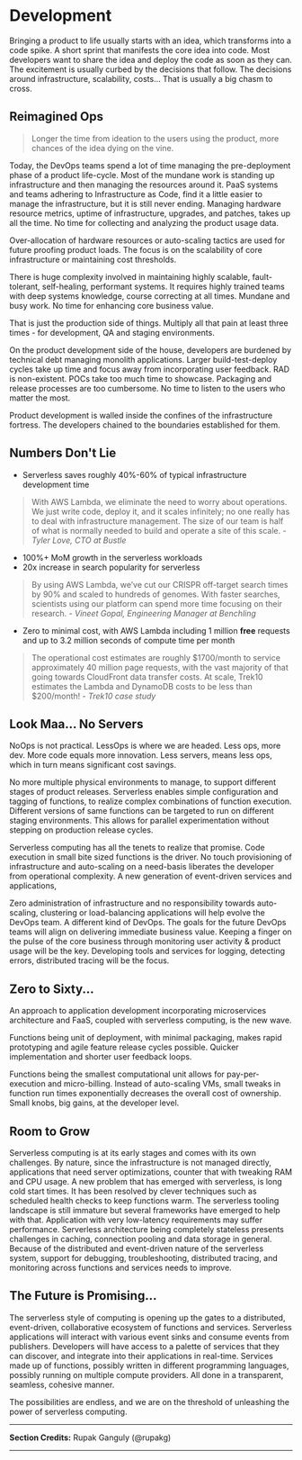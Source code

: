 # Development

Bringing a product to life usually starts with an idea, which transforms into a code spike. A short sprint that manifests the core idea into code. Most developers want to share the idea and deploy the code as soon as they can. The excitement is usually curbed by the decisions that follow. The decisions around infrastructure, scalability, costs... That is usually a big chasm to cross.

## Reimagined Ops

> Longer the time from ideation to the users using the product, more chances of the idea dying on the vine. 

Today, the DevOps teams spend a lot of time managing the pre-deployment phase of a product life-cycle. Most of the mundane work is standing up infrastructure and then managing the resources around it. PaaS systems and teams adhering to Infrastructure as Code, find it a little easier to manage the infrastructure, but it is still never ending. Managing hardware resource metrics, uptime of infrastructure, upgrades, and patches, takes up all the time. No time for collecting and analyzing the product usage data.

Over-allocation of hardware resources or auto-scaling tactics are used for future proofing product loads. The focus is on the scalability of core infrastructure or maintaining cost thresholds.  

There is huge complexity involved in maintaining highly scalable, fault-tolerant, self-healing, performant systems. It requires highly trained teams with deep systems knowledge, course correcting at all times. Mundane and busy work. No time for enhancing core business value.

That is just the production side of things. Multiply all that pain at least three times - for development, QA and staging environments. 

On the product development side of the house, developers are burdened by technical debt managing monolith applications. Larger build-test-deploy cycles take up time and focus away from incorporating user feedback. RAD is non-existent. POCs take too much time to showcase. Packaging and release processes are too cumbersome. No time to listen to the users who matter the most.

Product development is walled inside the confines of the infrastructure fortress. The developers chained to the boundaries established for them.
 

## Numbers Don't Lie

- Serverless saves roughly 40%-60% of typical infrastructure development time

> With AWS Lambda, we eliminate the need to worry about operations. We just write code, deploy it, and it scales infinitely; no one really has to deal with infrastructure management. The size of our team is half of what is normally needed to build and operate a site of this scale. - *Tyler Love, CTO at Bustle*

- 100%+ MoM growth in the serverless workloads
- 20x increase in search popularity for serverless

> By using AWS Lambda, we’ve cut our CRISPR off-target search times by 90% and scaled to hundreds of genomes. With faster searches, scientists using our platform can spend more time focusing on their research. - *Vineet Gopal, Engineering Manager at Benchling*

- Zero to minimal cost, with AWS Lambda including 1 million **free** requests and up to 3.2 million seconds of compute time per month

> The operational cost estimates are roughly $1700/month to service approximately 40 million page requests, with the vast majority of that going towards CloudFront data transfer costs. At scale, Trek10 estimates the Lambda and DynamoDB costs to be less than $200/month! - *Trek10 case study*


## Look Maa... No Servers

NoOps is not practical. LessOps is where we are headed. Less ops, more dev. More code equals more innovation. Less servers, means less ops, which in turn means significant cost savings.

No more multiple physical environments to manage, to support different stages of product releases. Serverless enables simple configuration and tagging of functions, to realize complex combinations of function execution. Different versions of same functions can be targeted to run on different staging environments. This allows for parallel experimentation without stepping on production release cycles.

Serverless computing has all the tenets to realize that promise. Code execution in small bite sized functions is the driver. No touch provisioning of infrastructure and auto-scaling on a need-basis liberates the developer from operational complexity. A new generation of event-driven services and applications, 

Zero administration of infrastructure and no responsibility towards auto-scaling, clustering or load-balancing applications will help evolve the DevOps team. A different kind of DevOps. The goals for the future DevOps teams will align on delivering immediate business value. Keeping a finger on the pulse of the core business through monitoring user activity & product usage will be the key. Developing tools and services for logging, detecting errors, distributed tracing will be the focus.

## Zero to Sixty...

An approach to application development incorporating microservices architecture and FaaS, coupled with serverless computing, is the new wave.

Functions being unit of deployment, with minimal packaging, makes rapid prototyping and agile feature release cycles possible. Quicker implementation and shorter user feedback loops. 

Functions being the smallest computational unit allows for pay-per-execution and micro-billing. Instead of auto-scaling VMs, small tweaks in function run times exponentially decreases the overall cost of ownership. Small knobs, big gains, at the developer level. 

## Room to Grow

Serverless computing is at its early stages and comes with its own challenges. By nature, since the infrastructure is not managed directly, applications that need server optimizations, counter that with tweaking RAM and CPU usage. A new problem that has emerged with serverless, is long cold start times. It has been resolved by clever techniques such as scheduled health checks to keep functions warm. The serverless tooling landscape is still immature but several frameworks have emerged to help with that. Application with very low-latency requirements may suffer performance. Serverless architecture being completely stateless presents challenges in caching, connection pooling and data storage in general. Because of the distributed and event-driven nature of the serverless system, support for debugging, troubleshooting, distributed tracing, and monitoring across functions and services needs to improve.

## The Future is Promising...  

The serverless style of computing is opening up the gates to a distributed, event-driven, collaborative ecosystem of functions and services. Serverless applications will interact with various event sinks and consume events from publishers. Developers will have access to a palette of services that they can discover, and integrate into their applications in real-time. Services made up of functions, possibly written in different programming languages, possibly running on multiple compute providers. All done in a transparent, seamless, cohesive manner.

The possibilities are endless, and we are on the threshold of unleashing the power of serverless computing.

<hr>

**Section Credits:** Rupak Ganguly (@rupakg)

<hr>